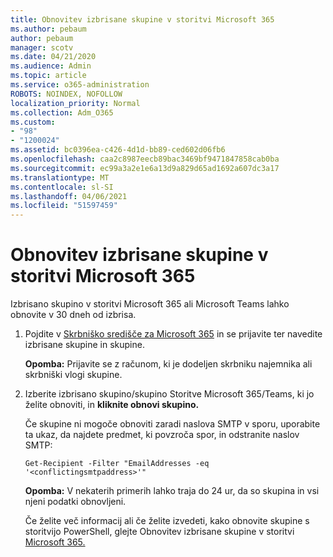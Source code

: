 ```yaml
---
title: Obnovitev izbrisane skupine v storitvi Microsoft 365
ms.author: pebaum
author: pebaum
manager: scotv
ms.date: 04/21/2020
ms.audience: Admin
ms.topic: article
ms.service: o365-administration
ROBOTS: NOINDEX, NOFOLLOW
localization_priority: Normal
ms.collection: Adm_O365
ms.custom:
- "98"
- "1200024"
ms.assetid: bc0396ea-c426-4d1d-bb89-ced602d06fb6
ms.openlocfilehash: caa2c8987eecb89bac3469bf9471847858cab0ba
ms.sourcegitcommit: ec99a3a2e1e6a13d9a829d65ad1692a607dc3a17
ms.translationtype: MT
ms.contentlocale: sl-SI
ms.lasthandoff: 04/06/2021
ms.locfileid: "51597459"
---
```

# <a name="restore-a-deleted-microsoft-365-group"></a>Obnovitev izbrisane skupine v storitvi Microsoft 365

Izbrisano skupino v storitvi Microsoft 365 ali Microsoft Teams lahko obnovite v 30 dneh od izbrisa.

1. Pojdite v [Skrbniško središče za Microsoft 365](https://aka.ms/RestoreDeletedGroup) in se prijavite ter navedite izbrisane skupine in skupine.

    **Opomba:** Prijavite se z računom, ki je dodeljen skrbniku najemnika ali skrbniški vlogi skupine.

1. Izberite izbrisano skupino/skupino Storitve Microsoft 365/Teams, ki jo želite obnoviti, in **kliknite obnovi skupino.**

    Če skupine ni mogoče obnoviti zaradi naslova SMTP v sporu, uporabite ta ukaz, da najdete predmet, ki povzroča spor, in odstranite naslov SMTP:

    `Get-Recipient -Filter "EmailAddresses -eq '<conflictingsmtpaddress>'"`

    **Opomba:** V nekaterih primerih lahko traja do 24 ur, da so skupina in vsi njeni podatki obnovljeni.

    Če želite več informacij ali če želite izvedeti, kako obnovite skupine s storitvijo PowerShell, glejte Obnovitev izbrisane skupine v storitvi [Microsoft 365.](https://go.microsoft.com/fwlink/?linkid=867802)